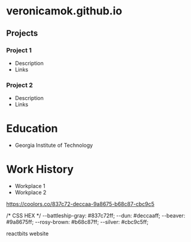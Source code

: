 # veronicamok.github.io

## Projects
### Project 1
- Description
- Links

### Project 2
- Description
- Links

# Education
- Georgia Institute of Technology

# Work History
- Workplace 1
- Workplace 2

https://coolors.co/837c72-deccaa-9a8675-b68c87-cbc9c5

/* CSS HEX */
--battleship-gray: #837c72ff;
--dun: #deccaaff;
--beaver: #9a8675ff;
--rosy-brown: #b68c87ff;
--silver: #cbc9c5ff;

reactbits website
